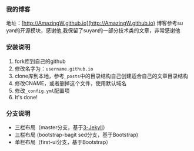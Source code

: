 ### 我的博客

地址：[http://AmazingW.github.io](http://AmazingW.github.io)
博客参考su yan的开源模块，感谢他,我保留了suyan的一部分技术类的文章，非常感谢他
### 安装说明

1. fork库到自己的github
2. 修改名字为：`username.github.io`
3. clone库到本地，参考`_posts`中的目录结构自己创建适合自己的文章目录结构
4. 修改CNAME，或者删掉这个文件，使用默认域名
5. 修改`_config.yml`配置项
6. It's done!

### 分支说明

- 三栏布局（master分支，基于[3-Jekyll](https://github.com/P233/3-Jekyll)）
- 三栏布局 (bootstrap-bagit sed分支，基于Bootstrap)
- 单栏布局（first-ui分支，基于Bootstrap）